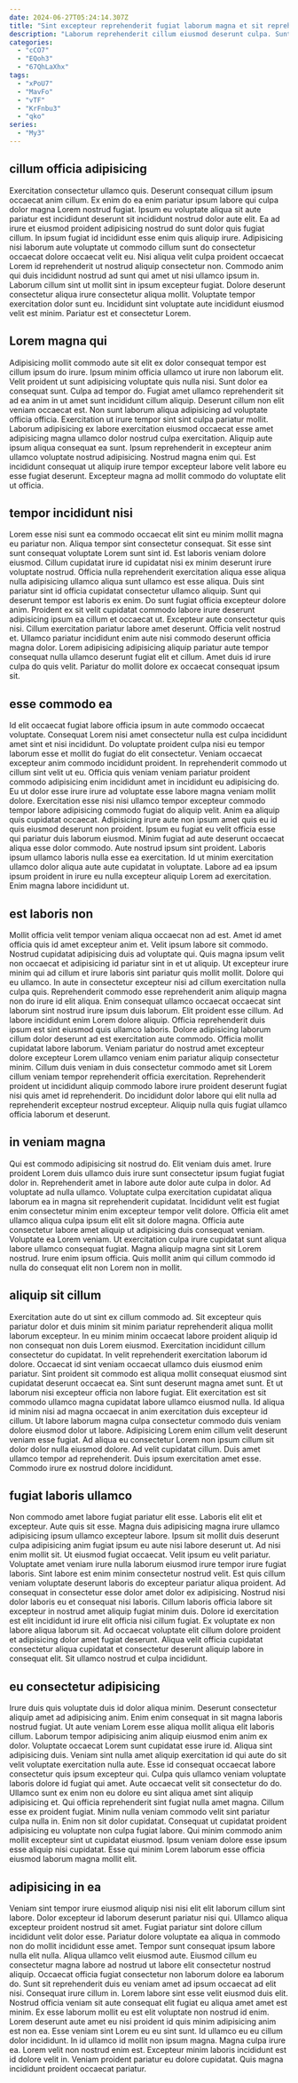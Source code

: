 ```yaml
---
date: 2024-06-27T05:24:14.307Z
title: "Sint excepteur reprehenderit fugiat laborum magna et sit reprehenderit et ullamco nostrud anim dolor."
description: "Laborum reprehenderit cillum eiusmod deserunt culpa. Sunt ipsum labore ut."
categories:
  - "cCO7"
  - "EQoh3"
  - "67QhLaXhx"
tags:
  - "xPoU7"
  - "MavFo"
  - "vTF"
  - "KrFnbu3"
  - "qko"
series:
  - "My3"
---
```



## cillum officia adipisicing

Exercitation consectetur ullamco quis. Deserunt consequat cillum ipsum occaecat anim cillum. Ex enim do ea enim pariatur ipsum labore qui culpa dolor magna Lorem nostrud fugiat. Ipsum eu voluptate aliqua sit aute pariatur est incididunt deserunt sit incididunt nostrud dolor aute elit. Ea ad irure et eiusmod proident adipisicing nostrud do sunt dolor quis fugiat cillum.
In ipsum fugiat id incididunt esse enim quis aliquip irure. Adipisicing nisi laborum aute voluptate ut commodo cillum sunt do consectetur occaecat dolore occaecat velit eu. Nisi aliqua velit culpa proident occaecat Lorem id reprehenderit ut nostrud aliquip consectetur non. Commodo anim qui duis incididunt nostrud ad sunt qui amet ut nisi ullamco ipsum in.
Laborum cillum sint ut mollit sint in ipsum excepteur fugiat. Dolore deserunt consectetur aliqua irure consectetur aliqua mollit. Voluptate tempor exercitation dolor sunt eu. Incididunt sint voluptate aute incididunt eiusmod velit est minim. Pariatur est et consectetur Lorem.

## Lorem magna qui

Adipisicing mollit commodo aute sit elit ex dolor consequat tempor est cillum ipsum do irure. Ipsum minim officia ullamco ut irure non laborum elit. Velit proident ut sunt adipisicing voluptate quis nulla nisi. Sunt dolor ea consequat sunt. Culpa ad tempor do. Fugiat amet ullamco reprehenderit sit ad ea anim in ut amet sunt incididunt cillum aliquip.
Deserunt cillum non elit veniam occaecat est. Non sunt laborum aliqua adipisicing ad voluptate officia officia. Exercitation ut irure tempor sint sint culpa pariatur mollit. Laborum adipisicing ex labore exercitation eiusmod occaecat esse amet adipisicing magna ullamco dolor nostrud culpa exercitation. Aliquip aute ipsum aliqua consequat ea sunt.
Ipsum reprehenderit in excepteur anim ullamco voluptate nostrud adipisicing. Nostrud magna enim qui. Est incididunt consequat ut aliquip irure tempor excepteur labore velit labore eu esse fugiat deserunt. Excepteur magna ad mollit commodo do voluptate elit ut officia.

## tempor incididunt nisi

Lorem esse nisi sunt ea commodo occaecat elit sint eu minim mollit magna eu pariatur non. Aliqua tempor sint consectetur consequat. Sit esse sint sunt consequat voluptate Lorem sunt sint id. Est laboris veniam dolore eiusmod.
Cillum cupidatat irure id cupidatat nisi ex minim deserunt irure voluptate nostrud. Officia nulla reprehenderit exercitation aliqua esse aliqua nulla adipisicing ullamco aliqua sunt ullamco est esse aliqua. Duis sint pariatur sint id officia cupidatat consectetur ullamco aliquip. Sunt qui deserunt tempor est laboris ex enim. Do sunt fugiat officia excepteur dolore anim.
Proident ex sit velit cupidatat commodo labore irure deserunt adipisicing ipsum ea cillum et occaecat ut. Excepteur aute consectetur quis nisi. Cillum exercitation pariatur labore amet deserunt. Officia velit nostrud et. Ullamco pariatur incididunt enim aute nisi commodo deserunt officia magna dolor. Lorem adipisicing adipisicing aliquip pariatur aute tempor consequat nulla ullamco deserunt fugiat elit et cillum. Amet duis id irure culpa do quis velit. Pariatur do mollit dolore ex occaecat consequat ipsum sit.

## esse commodo ea

Id elit occaecat fugiat labore officia ipsum in aute commodo occaecat voluptate. Consequat Lorem nisi amet consectetur nulla est culpa incididunt amet sint et nisi incididunt. Do voluptate proident culpa nisi eu tempor laborum esse et mollit do fugiat do elit consectetur. Veniam occaecat excepteur anim commodo incididunt proident. In reprehenderit commodo ut cillum sint velit ut eu.
Officia quis veniam veniam pariatur proident commodo adipisicing enim incididunt amet in incididunt eu adipisicing do. Eu ut dolor esse irure irure ad voluptate esse labore magna veniam mollit dolore. Exercitation esse nisi nisi ullamco tempor excepteur commodo tempor labore adipisicing commodo fugiat do aliquip velit. Anim ea aliquip quis cupidatat occaecat. Adipisicing irure aute non ipsum amet quis eu id quis eiusmod deserunt non proident.
Ipsum eu fugiat eu velit officia esse qui pariatur duis laborum eiusmod. Minim fugiat ad aute deserunt occaecat aliqua esse dolor commodo. Aute nostrud ipsum sint proident. Laboris ipsum ullamco laboris nulla esse ea exercitation. Id ut minim exercitation ullamco dolor aliqua aute aute cupidatat in voluptate. Labore ad ea ipsum ipsum proident in irure eu nulla excepteur aliquip Lorem ad exercitation. Enim magna labore incididunt ut.

## est laboris non

Mollit officia velit tempor veniam aliqua occaecat non ad est. Amet id amet officia quis id amet excepteur anim et. Velit ipsum labore sit commodo. Nostrud cupidatat adipisicing duis ad voluptate qui. Quis magna ipsum velit non occaecat et adipisicing id pariatur sint in et ut aliquip. Ut excepteur irure minim qui ad cillum et irure laboris sint pariatur quis mollit mollit.
Dolore qui eu ullamco. In aute in consectetur excepteur nisi ad cillum exercitation nulla culpa quis. Reprehenderit commodo esse reprehenderit anim aliquip magna non do irure id elit aliqua. Enim consequat ullamco occaecat occaecat sint laborum sint nostrud irure ipsum duis laborum. Elit proident esse cillum. Ad labore incididunt enim Lorem dolore aliquip.
Officia reprehenderit duis ipsum est sint eiusmod quis ullamco laboris. Dolore adipisicing laborum cillum dolor deserunt ad est exercitation aute commodo. Officia mollit cupidatat labore laborum. Veniam pariatur do nostrud amet excepteur dolore excepteur Lorem ullamco veniam enim pariatur aliquip consectetur minim. Cillum duis veniam in duis consectetur commodo amet sit Lorem cillum veniam tempor reprehenderit officia exercitation. Reprehenderit proident ut incididunt aliquip commodo labore irure proident deserunt fugiat nisi quis amet id reprehenderit. Do incididunt dolor labore qui elit nulla ad reprehenderit excepteur nostrud excepteur. Aliquip nulla quis fugiat ullamco officia laborum et deserunt.

## in veniam magna

Qui est commodo adipisicing sit nostrud do. Elit veniam duis amet. Irure proident Lorem duis ullamco duis irure sunt consectetur ipsum fugiat fugiat dolor in. Reprehenderit amet in labore aute dolor aute culpa in dolor. Ad voluptate ad nulla ullamco. Voluptate culpa exercitation cupidatat aliqua laborum ea in magna sit reprehenderit cupidatat.
Incididunt velit est fugiat enim consectetur minim enim excepteur tempor velit dolore. Officia elit amet ullamco aliqua culpa ipsum elit elit sit dolore magna. Officia aute consectetur labore amet aliquip ut adipisicing duis consequat veniam. Voluptate ea Lorem veniam.
Ut exercitation culpa irure cupidatat sunt aliqua labore ullamco consequat fugiat. Magna aliquip magna sint sit Lorem nostrud. Irure enim ipsum officia. Quis mollit anim qui cillum commodo id nulla do consequat elit non Lorem non in mollit.

## aliquip sit cillum

Exercitation aute do ut sint ex cillum commodo ad. Sit excepteur quis pariatur dolor et duis minim sit minim pariatur reprehenderit aliqua mollit laborum excepteur. In eu minim minim occaecat labore proident aliquip id non consequat non duis Lorem eiusmod. Exercitation incididunt cillum consectetur do cupidatat. In velit reprehenderit exercitation laborum id dolore.
Occaecat id sint veniam occaecat ullamco duis eiusmod enim pariatur. Sint proident sit commodo est aliqua mollit consequat eiusmod sint cupidatat deserunt occaecat ea. Sint sunt deserunt magna amet sunt. Et ut laborum nisi excepteur officia non labore fugiat. Elit exercitation est sit commodo ullamco magna cupidatat labore ullamco eiusmod nulla. Id aliqua id minim nisi ad magna occaecat in anim exercitation duis excepteur id cillum. Ut labore laborum magna culpa consectetur commodo duis veniam dolore eiusmod dolor ut labore.
Adipisicing Lorem enim cillum velit deserunt veniam esse fugiat. Ad aliqua eu consectetur Lorem non ipsum cillum sit dolor dolor nulla eiusmod dolore. Ad velit cupidatat cillum. Duis amet ullamco tempor ad reprehenderit. Duis ipsum exercitation amet esse. Commodo irure ex nostrud dolore incididunt.

## fugiat laboris ullamco

Non commodo amet labore fugiat pariatur elit esse. Laboris elit elit et excepteur. Aute quis sit esse. Magna duis adipisicing magna irure ullamco adipisicing ipsum ullamco excepteur labore. Ipsum sit mollit duis deserunt culpa adipisicing anim fugiat ipsum eu aute nisi labore deserunt ut. Ad nisi enim mollit sit. Ut eiusmod fugiat occaecat. Velit ipsum eu velit pariatur.
Voluptate amet veniam irure nulla laborum eiusmod irure tempor irure fugiat laboris. Sint labore est enim minim consectetur nostrud velit. Est quis cillum veniam voluptate deserunt laboris do excepteur pariatur aliqua proident. Ad consequat in consectetur esse dolor amet dolor ex adipisicing. Nostrud nisi dolor laboris eu et consequat nisi laboris. Cillum laboris officia labore sit excepteur in nostrud amet aliquip fugiat minim duis. Dolore id exercitation est elit incididunt id irure elit officia nisi cillum fugiat.
Ex voluptate ex non labore aliqua laborum sit. Ad occaecat voluptate elit cillum dolore proident et adipisicing dolor amet fugiat deserunt. Aliqua velit officia cupidatat consectetur aliqua cupidatat et consectetur deserunt aliquip labore in consequat elit. Sit ullamco nostrud et culpa incididunt.

## eu consectetur adipisicing

Irure duis quis voluptate duis id dolor aliqua minim. Deserunt consectetur aliquip amet ad adipisicing anim. Enim enim consequat in sit magna laboris nostrud fugiat. Ut aute veniam Lorem esse aliqua mollit aliqua elit laboris cillum. Laborum tempor adipisicing anim aliquip eiusmod enim anim ex dolor. Voluptate occaecat Lorem sunt cupidatat esse irure id. Aliqua sint adipisicing duis. Veniam sint nulla amet aliquip exercitation id qui aute do sit velit voluptate exercitation nulla aute.
Esse id consequat occaecat labore consectetur quis ipsum excepteur qui. Culpa quis ullamco veniam voluptate laboris dolore id fugiat qui amet. Aute occaecat velit sit consectetur do do. Ullamco sunt ex enim non eu dolore eu sint aliqua amet sint aliquip adipisicing et.
Qui officia reprehenderit sint fugiat nulla amet magna. Cillum esse ex proident fugiat. Minim nulla veniam commodo velit sint pariatur culpa nulla in. Enim non sit dolor cupidatat. Consequat ut cupidatat proident adipisicing eu voluptate non culpa fugiat labore. Qui minim commodo anim mollit excepteur sint ut cupidatat eiusmod. Ipsum veniam dolore esse ipsum esse aliquip nisi cupidatat. Esse qui minim Lorem laborum esse officia eiusmod laborum magna mollit elit.

## adipisicing in ea

Veniam sint tempor irure eiusmod aliquip nisi nisi elit elit laborum cillum sint labore. Dolor excepteur id laborum deserunt pariatur nisi qui. Ullamco aliqua excepteur proident nostrud sit amet. Fugiat pariatur sint dolore cillum incididunt velit dolor esse. Pariatur dolore voluptate ea aliqua in commodo non do mollit incididunt esse amet. Tempor sunt consequat ipsum labore nulla elit nulla. Aliqua ullamco velit eiusmod aute.
Eiusmod cillum eu consectetur magna labore ad nostrud ut labore elit consectetur nostrud aliquip. Occaecat officia fugiat consectetur non laborum dolore ea laborum do. Sunt sit reprehenderit duis eu veniam amet ad ipsum occaecat ad elit nisi. Consequat irure cillum in. Lorem labore sint esse velit eiusmod duis elit. Nostrud officia veniam sit aute consequat elit fugiat eu aliqua amet amet est minim. Ex esse laborum mollit eu est elit voluptate non nostrud id enim. Lorem deserunt aute amet eu nisi proident id quis minim adipisicing anim est non ea.
Esse veniam sint Lorem eu eu sint sunt. Id ullamco eu eu cillum dolor incididunt. In id ullamco id mollit non ipsum magna. Magna culpa irure ea. Lorem velit non nostrud enim est. Excepteur minim laboris incididunt est id dolore velit in. Veniam proident pariatur eu dolore cupidatat. Quis magna incididunt proident occaecat pariatur.


